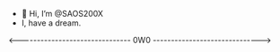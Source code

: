 - 👋 Hi, I’m @SAOS200X
- I, have a dream.


<------------------------------- 0W0 ------------------------------>

